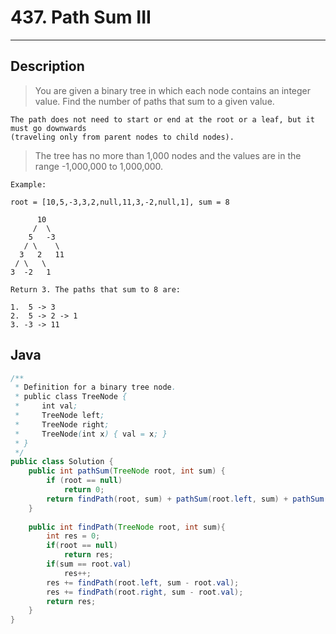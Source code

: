 # 437. Path Sum III

---

## Description

> You are given a binary tree in which each node contains an integer value.
> Find the number of paths that sum to a given value.

```
The path does not need to start or end at the root or a leaf, but it must go downwards
(traveling only from parent nodes to child nodes).
```

> The tree has no more than 1,000 nodes and the values are in the range -1,000,000 to 1,000,000.

```
Example:

root = [10,5,-3,3,2,null,11,3,-2,null,1], sum = 8

      10
     /  \
    5   -3
   / \    \
  3   2   11
 / \   \
3  -2   1

Return 3. The paths that sum to 8 are:

1.  5 -> 3
2.  5 -> 2 -> 1
3. -3 -> 11

```



## Java

```java
/**
 * Definition for a binary tree node.
 * public class TreeNode {
 *     int val;
 *     TreeNode left;
 *     TreeNode right;
 *     TreeNode(int x) { val = x; }
 * }
 */
public class Solution {
    public int pathSum(TreeNode root, int sum) {
        if (root == null)
            return 0;
        return findPath(root, sum) + pathSum(root.left, sum) + pathSum(root.right, sum);
    }
    
    public int findPath(TreeNode root, int sum){
        int res = 0;
        if(root == null)
            return res;
        if(sum == root.val)
            res++;
        res += findPath(root.left, sum - root.val);
        res += findPath(root.right, sum - root.val);
        return res;
    }
}
```